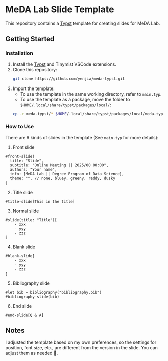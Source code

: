 # MeDA Lab Slide Template

This repository contains a [Typst](https://typst.app/) template for creating slides for MeDA Lab.

## Getting Started

### Installation

1. Install the [Typst](https://typst.app/) and Tinymist VSCode extensions.
2. Clone this repository:
    ```bash
    git clone https://github.com/yenjia/meda-typst.git
    ```
3. Import the template:
    - To use the template in the same working directory, refer to `main.typ`.
    - To use the template as a package, move the folder to `$HOME/.local/share/typst/packages/local/`:
    ```bash
    cp -r meda-typst/* $HOME/.local/share/typst/packages/local/meda-typst/0.1.0/
    ```
### How to Use
There are 6 kinds of slides in the template (See `main.typ` for more details):
1. Front slide
```typst
#front-slide(
  title: "Slide",
  subtitle: "Online Meeting || 2025/00 00:00",
  authors: "Your name",
  info: [MeDA Lab || Degree Program of Data Science],
  theme: "", // none, bluey, greeny, reddy, dusky
)
```
2. Title slide
```typst
#title-slide[This in the title]
```
3. Normal slide
```typst
#slide(title: "Title")[
    - xxx
    - yyy
    - zzz
]
```
4. Blank slide
```typst
#blank-slide[
    - xxx
    - yyy
    - zzz
]
```
5. Bibliography slide
```typst
#let bib = bibliography("bibliography.bib")
#bibliography-slide(bib)
```
6. End slide
```typst
#end-slide[Q & A]
```

## Notes

I adjusted the template based on my own preferences, so the settings for position, font size, etc., are different from the version in the slide. You can adjust them as needed 🤡.
